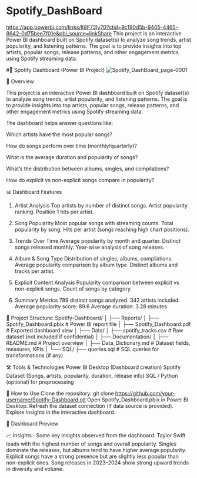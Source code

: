# Spotify_DashBoard
https://app.powerbi.com/links/lt8F72ly70?ctid=9c190d5b-9405-4465-8642-0d75bee7f01e&pbi_source=linkShare
This project is an interactive Power BI dashboard built on Spotify dataset(s) to analyze song trends, artist popularity, and listening patterns. The goal is to provide insights into top artists, popular songs, release patterns, and other engagement metrics using Spotify streaming data.

#🎵 Spotify Dashboard (Power BI Project)
![Spotify_DashBoard_page-0001](https://github.com/user-attachments/assets/0858e243-d44b-4828-9513-ef85d4bb436f)

📌 Overview

This project is an interactive Power BI dashboard built on Spotify dataset(s) to analyze song trends, artist popularity, and listening patterns. The goal is to provide insights into top artists, popular songs, release patterns, and other engagement metrics using Spotify streaming data.

The dashboard helps answer questions like:

Which artists have the most popular songs?

How do songs perform over time (monthly/quarterly)?

What is the average duration and popularity of songs?

What’s the distribution between albums, singles, and compilations?

How do explicit vs non-explicit songs compare in popularity?

📊 Dashboard Features
1. Artist Analysis
Top artists by number of distinct songs.
Artist popularity ranking.
Position 1 hits per artist.

2. Song Popularity
Most popular songs with streaming counts.
Total popularity by song.
Hits per artist (songs reaching high chart positions).

3. Trends Over Time
Average popularity by month and quarter.
Distinct songs released monthly.
Year-wise analysis of song releases.

4. Album & Song Type
Distribution of singles, albums, compilations.
Average popularity comparison by album type.
Distinct albums and tracks per artist.

5. Explicit Content Analysis
Popularity comparison between explicit vs non-explicit songs.
Count of songs by category.

6. Summary Metrics
789 distinct songs analyzed.
342 artists included.
Average popularity score: 89.6
Average duration: 3.28 minutes

📂 Project Structure:
Spotify-Dashboard/
│
├── Reports/
│   ├── Spotify_Dashboard.pbix   # Power BI report file
│   ├── Spotify_Dashboard.pdf    # Exported dashboard view
│
├── Data/
│   ├── spotify_tracks.csv       # Raw dataset (not included if confidential)
│
├── Documentation/
│   ├── README.md                # Project overview
│   ├── Data_Dictionary.md       # Dataset fields, measures, KPIs
│
└── SQL/
    ├── queries.sql              # SQL queries for transformations (if any)

🛠️ Tools & Technologies
Power BI Desktop (Dashboard creation)
Spotify Dataset (Songs, artists, popularity, duration, release info)
SQL / Python (optional) for preprocessing

🚀 How to Use
Clone the repository:
git clone https://github.com/your-username/Spotify-Dashboard.git
Open Spotify_Dashboard.pbix in Power BI Desktop.
Refresh the dataset connection (if data source is provided).
Explore insights in the interactive dashboard.

📸 Dashboard Preview



📈 Insights :
Some key insights observed from the dashboard:
Taylor Swift leads with the highest number of songs and overall popularity.
Singles dominate the releases, but albums tend to have higher average popularity.
Explicit songs have a strong presence but are slightly less popular than non-explicit ones.
Song releases in 2023–2024 show strong upward trends in diversity and volume.
